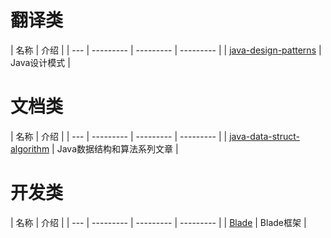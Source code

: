 # 翻译类

| 名称 | 介绍 |
| --- | --------- | --------- | --------- |
| [java-design-patterns](https://github.com/junicorn/java-design-patterns) | Java设计模式 |

# 文档类

| 名称 | 介绍 |
| --- | --------- | --------- | --------- |
| [java-data-struct-algorithm](https://github.com/junicorn/java-data-struct-algorithm) | Java数据结构和算法系列文章 |

# 开发类


| 名称 | 介绍 |
| --- | --------- | --------- | --------- |
| [Blade](https://github.com/biezhi/blade) | Blade框架 |
